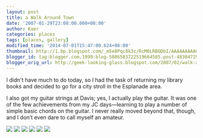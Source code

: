 ```yaml
---
layout: post
title: a Walk Around Town
date: '2007-01-29T23:08:00.000+08:00'
author: Kaer
categories: places
tags: [places, gallery]
modified_time: '2014-07-01T15:47:00.624+08:00'
thumbnail: http://1.bp.blogspot.com/_m5e8Pqc8k3c/RcM0LRBODbI/AAAAAAAAAGE/GwrEFx5FTkQ/s72-c/DSCF0408.jpg
blogger_id: tag:blogger.com,1999:blog-5086583722519664585.post-4830472917769485107
blogger_orig_url: http://geek-looking-glass.blogspot.com/2007/02/walk-around-town.html
---
```


I didn't have much to do today, so I had the task of returning my library books and decided to go for a city stroll in the Esplanade area.

I also got my guitar strings at Davis; yes, I actually play the guitar. It was one of the few achievements from my JC days—learning to play a number of simple basic chords on the guitar. I never really moved beyond that, though, and I don’t even dare to call myself an amateur.

![](http://1.bp.blogspot.com/_m5e8Pqc8k3c/RcM0LRBODbI/AAAAAAAAAGE/GwrEFx5FTkQ/s800/DSCF0408.jpg)
![](http://4.bp.blogspot.com/_m5e8Pqc8k3c/RcM06BBODcI/AAAAAAAAAGM/79YNfB8L16Y/s800/DSCF0409.jpg)
![](http://4.bp.blogspot.com/_m5e8Pqc8k3c/RcM17BBODdI/AAAAAAAAAGU/eUyQUoM1IxM/s800/DSCF0416.jpg)
![](http://1.bp.blogspot.com/_m5e8Pqc8k3c/RcM2bRBODeI/AAAAAAAAAGc/Ya0B7uiVNzQ/s800/DSCF0422.jpg)
![](http://3.bp.blogspot.com/_m5e8Pqc8k3c/RcM3IxBODfI/AAAAAAAAAGk/Ov1keK4eeqk/s800/DSCF0427.jpg)
![](http://3.bp.blogspot.com/_m5e8Pqc8k3c/RcM39xBODgI/AAAAAAAAAGs/n-YIDOVIpIs/s800/DSCF0432.jpg)